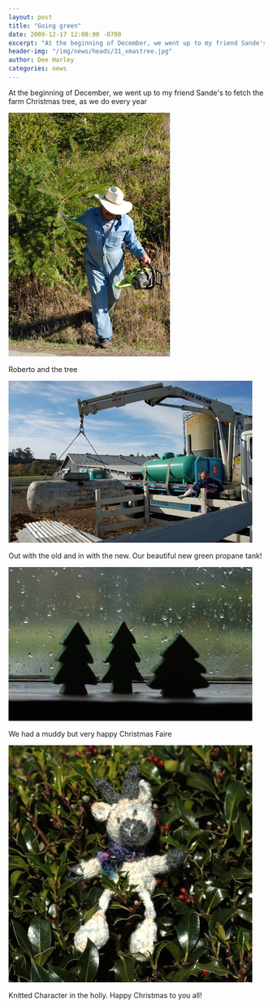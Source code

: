 ```yaml
---
layout: post
title: "Going green"
date: 2009-12-17 12:00:00 -0700
excerpt: "At the beginning of December, we went up to my friend Sande's to fetch the farm Christmas tree, ..."
header-img: "/img/news/heads/31_xmastree.jpg"
author: Dee Harley
categories: news
---
```

At the beginning of December, we went up to my friend Sande's to fetch
the farm Christmas tree, as we do every year

![image](/img/news/31_cuttree.jpg)

Roberto and the tree

![image](/img/news/31_gastank.jpg)

Out with the old and in with the new. Our beautiful new green propane
tank!

![image](/img/news/31_xmastrees.jpg)

We had a muddy but very happy Christmas Faire

![image](/img/news/31_hollyknit.jpg)

Knitted Character in the holly. Happy Christmas to you all!



